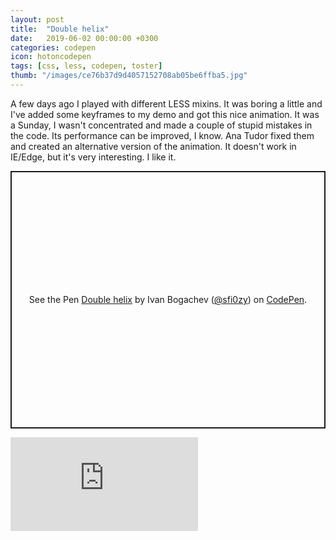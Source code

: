```yaml
---
layout: post
title:  "Double helix"
date:   2019-06-02 00:00:00 +0300
categories: codepen
icon: hotoncodepen
tags: [css, less, codepen, toster]
thumb: "/images/ce76b37d9d4057152708ab05be6ffba5.jpg"
---
```


A few days ago I played with different LESS mixins. It was boring a little and I've added some keyframes to my demo and got this nice animation. It was a Sunday, I wasn't concentrated and made a couple of stupid mistakes in the code. Its performance can be improved, I know. Ana Tudor fixed them and created an alternative version of the animation. It doesn't work in IE/Edge, but it's very interesting. I like it.


<p class='codepen' data-height='412' data-theme-id='light' data-default-tab='css,result' data-user='sfi0zy' data-slug-hash='ZNJWzx' style='height: 412px; box-sizing: border-box; display: flex; align-items: center; justify-content: center; border: 2px solid; margin: 1em 0; padding: 1em;' data-pen-title='Double helix'>
  <span>See the Pen <a href='https://codepen.io/sfi0zy/pen/ZNJWzx/'>
  Double helix</a> by Ivan Bogachev (<a href='https://codepen.io/sfi0zy'>@sfi0zy</a>)
  on <a href='https://codepen.io'>CodePen</a>.</span>
</p>
<script async src='https://static.codepen.io/assets/embed/ei.js'></script>


<div class='youtube-wrapper _separate-1'>
    <iframe src='https://www.youtube.com/embed/eMDOU8LqGM4' frameborder='0' allowfullscreen></iframe>
</div>
